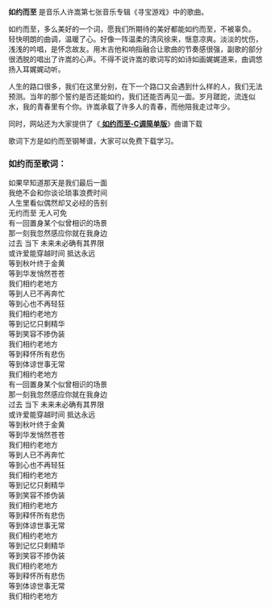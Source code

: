

**如约而至** 是音乐人许嵩第七张音乐专辑《寻宝游戏》中的歌曲。

如约而至，多么美好的一个词，愿我们所期待的美好都能如约而至，不被辜负。
轻快明朗的曲调，温暖了心。好像一阵温柔的清风徐来，惬意凉爽。淡淡的忧伤，浅浅的吟唱，是怀念故友。用木吉他和响指融合让歌曲的节奏感很强，副歌的部分很洒脱的唱出了许嵩的心声。不得不说许嵩的歌词写的如诗如画娓娓道来，曲调悠扬入耳娓娓动听。

人生的路口很多，我们在这里分别，在下一个路口又会遇到什么样的人，我们无法预测。当年的那个誓约是否还能如约，我们还能否再见一面。岁月蹉跎，流连似水，我的青春里有个你。许嵩承载了许多人的青春，而他陪我走过年少。

同时，网站还为大家提供了《[ **如约而至-C调简单版**](Music-12635-如约而至-C调简单版.html "如约而至-C调简单版")》曲谱下载

歌词下方是如约而至钢琴谱，大家可以免费下载学习。

### 如约而至歌词：

如果早知道那天是我们最后一面  
我绝不会和你谈论琐事浪费时间  
人生里看似偶然却又必经的告别  
无约而至 无人可免  
有一回置身某个似曾相识的场景  
那一刻我忽然感应你就在我身边  
过去 当下 未来未必确有其界限  
或许爱能穿越时间 抵达永远  
等到秋叶终于金黄  
等到华发悄然苍苍  
我们相约老地方  
等到人已不再奔忙  
等到心也不再轻狂  
我们相约老地方  
等到记忆只剩精华  
等到笑容不掺伪装  
我们相约老地方  
等到释怀所有悲伤  
等到体谅世事无常  
我们相约老地方  
有一回置身某个似曾相识的场景  
那一刻我忽然感应你就在我身边  
过去 当下 未来未必确有其界限  
或许爱能穿越时间 抵达永远  
等到秋叶终于金黄  
等到华发悄然苍苍  
我们相约老地方  
等到人已不再奔忙  
等到心也不再轻狂  
我们相约老地方  
等到记忆只剩精华  
等到笑容不掺伪装  
我们相约老地方  
等到释怀所有悲伤  
等到体谅世事无常  
我们相约老地方  
等到记忆只剩精华  
等到笑容不掺伪装  
我们相约老地方  
等到释怀所有悲伤  
等到体谅世事无常  
我们相约老地方

